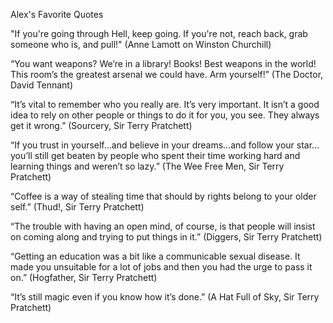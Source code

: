Alex's Favorite Quotes

"If you're going through Hell, keep going. If you're not, reach back, grab someone who is, and pull!" (Anne Lamott on Winston Churchill)

“You want weapons? We’re in a library! Books! Best weapons in the world! This room’s the greatest arsenal we could have. Arm yourself!” (The Doctor, David Tennant)

“It’s vital to remember who you really are. It’s very important. It isn’t a good idea to rely on other people or things to do it for you, you see. They always get it wrong.” (Sourcery, Sir Terry Pratchett)

“If you trust in yourself…and believe in your dreams…and follow your star…you’ll still get beaten by people who spent their time working hard and learning things and weren’t so lazy.” (The Wee Free Men, Sir Terry Pratchett)

“Coffee is a way of stealing time that should by rights belong to your older self.” (Thud!, Sir Terry Pratchett)

“The trouble with having an open mind, of course, is that people will insist on coming along and trying to put things in it.” (Diggers, Sir Terry Pratchett)

“Getting an education was a bit like a communicable sexual disease. It made you unsuitable for a lot of jobs and then you had the urge to pass it on.” (Hogfather, Sir Terry Pratchett)

“It’s still magic even if you know how it’s done.” (A Hat Full of Sky, Sir Terry Pratchett)
